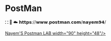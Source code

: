 # PostMan
⛚ 🔗 ☁️ 𝗵𝘁𝘁𝗽𝘀://𝘄𝘄𝘄.𝗽𝗼𝘀𝘁𝗺𝗮𝗻.𝗰𝗼𝗺/𝗻𝗮𝘆𝗲𝗺𝟵𝟰/
 
<a href="https://www.postman.com/nayem94/workspace/nayem-postman/overview" target="_blank"> Nayem'S Postman LAB width="90" height="48"/> </a> 
